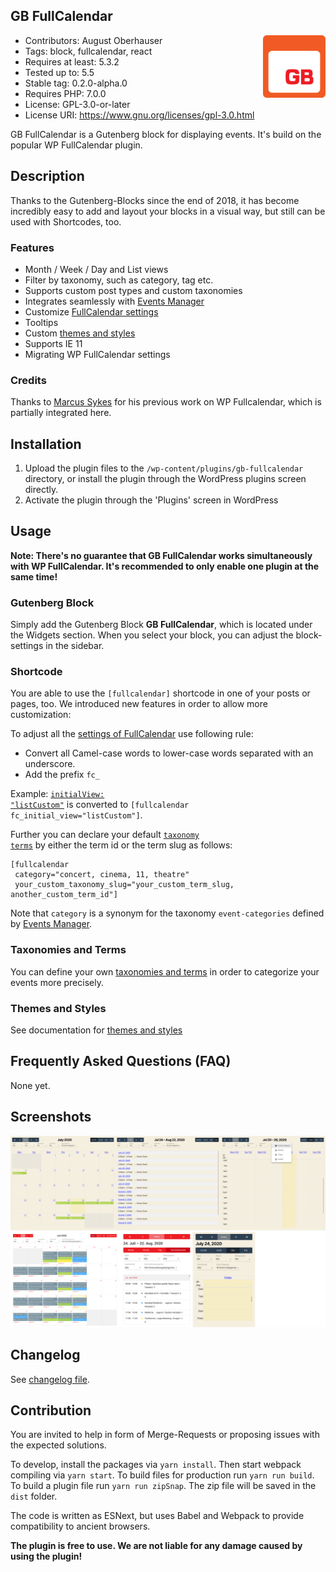 ## GB FullCalendar

<img align="right" width="100" height="100" src="./assets/GB-FullCalendar.svg">

- Contributors:      August Oberhauser
- Tags:              block, fullcalendar, react
- Requires at least: 5.3.2
- Tested up to:      5.5
- Stable tag:        0.2.0-alpha.0
- Requires PHP:      7.0.0
- License:           GPL-3.0-or-later
- License URI:       https://www.gnu.org/licenses/gpl-3.0.html

GB FullCalendar is a Gutenberg block for displaying events. It's build on the popular WP FullCalendar plugin.

## Description

Thanks to the Gutenberg-Blocks since the end of 2018, it has become incredibly easy to add and layout your blocks in a 
visual way, but still can be used with Shortcodes, too.

### Features

- Month / Week / Day and List views
- Filter by taxonomy, such as category, tag etc.
- Supports custom post types and custom taxonomies
- Integrates seamlessly with [Events Manager](http://wordpress.org/extend/plugins/events-manager/)
- Customize [FullCalendar settings](https://fullcalendar.io/docs)
- Tooltips
- Custom [themes and styles](./docs/Themes-Styles.md)
- Supports IE 11
- Migrating WP FullCalendar settings

### Credits

Thanks to [Marcus Sykes](https://profiles.wordpress.org/netweblogic/) for his previous work on WP Fullcalendar, which is partially integrated here.

## Installation

1. Upload the plugin files to the `/wp-content/plugins/gb-fullcalendar` directory, or install the plugin through the WordPress plugins screen directly.
2. Activate the plugin through the 'Plugins' screen in WordPress

## Usage

<b>
    Note: There's no guarantee that GB FullCalendar works simultaneously with WP
    FullCalendar. It's recommended to only enable one plugin at the same time!
</b>

### Gutenberg Block

Simply add the Gutenberg Block <b>GB FullCalendar</b>, which is located under the Widgets section. 
When you select your block, you can adjust the block-settings in the sidebar.

### Shortcode

You are able to use the <code>[fullcalendar]</code> shortcode in one of your posts or pages, too.
We introduced new features in order to allow more customization:

To adjust all the <a href="https://fullcalendar.io/docs">settings of FullCalendar</a> use following rule:
- Convert all Camel-case words to lower-case words separated with an underscore.
- Add the prefix <code>fc_</code>

Example: 
[<code>initialView: "listCustom"</code>](https://fullcalendar.io/docs/initialView) is converted to 
<code>[fullcalendar fc_initial_view="listCustom"]</code>.               

Further you can declare your default [<code>taxonomy terms</code>](https://developer.wordpress.org/themes/basics/categories-tags-custom-taxonomies/#custom-taxonomies) 
by either the term id or the term slug as follows:

```
[fullcalendar 
 category="concert, cinema, 11, theatre" 
 your_custom_taxonomy_slug="your_custom_term_slug, another_custom_term_id"]
```

Note that <code>category</code> is a synonym for the taxonomy <code>event-categories</code>
defined by <a href="https://wp-events-plugin.com/">Events Manager</a>.

### Taxonomies and Terms

You can define your own [taxonomies and terms](./docs/EM-Taxonomies-Terms.md) in order to categorize your events more precisely.

### Themes and Styles

See documentation for [themes and styles](./docs/Themes-Styles.md)

## Frequently Asked Questions (FAQ)

None yet.

## Screenshots

![Desktop](./assets/GB-FullCalendar-desktop.png)
![Mobile & Theme](./assets/GB-FullCalendar-theme-mobil.png)

## Changelog

See [changelog file](./CHANGELOG.md).

## Contribution

You are invited to help in form of Merge-Requests or proposing issues with the expected solutions.

To develop, install the packages via `yarn install`. Then start webpack compiling via `yarn start`.
To build files for production run `yarn run build`.
To build a plugin file run `yarn run zipSnap`. The zip file will be saved in the `dist` folder.

The code is written as ESNext, but uses Babel and Webpack to provide compatibility to ancient browsers.

**The plugin is free to use. We are not liable for any damage caused by using the plugin!**
